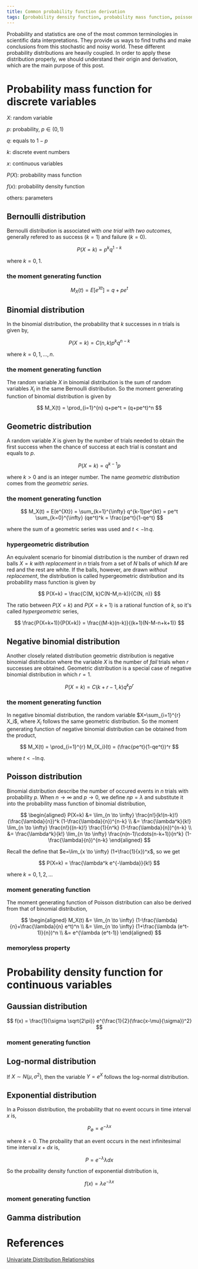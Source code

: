 ```yaml
---
title: Common probability function derivation
tags: [probability density function, probability mass function, poisson, exponential, gaussian, gamma, binomial, geometric, hypergeometric, bernoulli]
---
```


Probability and statistics are one of the most common terminologies in scientific data interpretations. They provide us ways to find truths and make conclusions from this stochastic and noisy world. These different probability distributions are heavily coupled. In order to apply these distribution properly, we should understand their origin and derivation, which are the main purpose of this post.

# Probability mass function for discrete variables

$X$: random variable

$p$: probability, $p\in(0,1)$

$q$: equals to $1-p$

$k$: discrete event numbers

$x$: continuous variables

$P(X)$: probability mass function

$f(x)$: probability density function

others: parameters

## Bernoulli distribution

Bernoulli distribution is associated with *one trial with two outcomes*, generally refered to as success ($k=1$) and failure ($k=0$).

$$ P(X=k) = p^k q^{1-k} $$

where $k=0, 1$.

### the moment generating function

$$  M_X(t) = E[e^{Xt}] = q+pe^t $$

## Binomial distribution

In the binomial distribution, the probability that $k$ successes in $n$ trials is given by,

$$ P(X=k) = C(n, k)p^kq^{n-k} $$

where $k=0,1,\dots,n$.

### the moment generating function

The random variable $X$ in binomial distribution is the sum of random variables $X_i$ in the same Bernoulli distribution. So the moment generating function of binomial distribution is given by

$$ M_X(t) = \prod_{i=1}^{n} q+pe^t = (q+pe^t)^n $$

## Geometric distribution

A random variable $X$ is given by the number of trials needed to obtain the first success when the chance of success at each trial is constant and equals to $p$.

$$ P(X=k) = q^{k-1}p $$

where $k>0$ and is an integer number. The name *geometric distribution* comes from the *geometric series*.

### the moment generating function

$$ M_X(t) = E(e^{Xt}) = \sum_{k=1}^{\infty} q^{k-1}pe^{kt} = pe^t \sum_{k=0}^{\infty} (qe^t)^k = \frac{pe^t}{1-qe^t} $$

where the sum of a geometric series was used and $t<-\ln q$.

### hypergeometric distribution

An equivalent scenario for binomial distribution is the number of drawn red balls $X=k$ *with replacement* in $n$ trials from a set of $N$ balls of which $M$ are red and the rest are white. If the balls, however, are drawn *without replacement*, the distribution is called hypergeometric distribution and its probability mass function is given by

$$ P(X=k) = \frac{C(M, k)C(N-M,n-k)}{C(N, n)} $$

The ratio between $P(X=k)$ and $P(X=k+1)$ is a rational function of $k$, so it's called *hypergeometric* series,

$$ \frac{P(X=k+1)}{P(X=k)} = \frac{(M-k)(n-k)}{(k+1)(N-M-n+k+1)} $$

## Negative binomial distribution

Another closely related distribution geometric distribution is negative binomial distribution where the variable $X$ is the number of *fail* trials when $r$ successes are obtained. Geometric distribution is a special case of negative binomial distribution in which $r=1$.

$$ P(X=k) = C(k+r-1, k)q^{k}p^r $$

### the moment generating function

In negative binomial distribution, the random variable $X=\sum_{i=1}^{r} X_i$, where $X_i$ follows the same geometric distribution. So the moment generating function of negative binomial distribution can be obtained from the product,

$$ M_X(t) = \prod_{i=1}^{r} M_{X_i}(t) = (\frac{pe^t}{1-qe^t})^r $$

where $t<-\ln q$.

## Poisson distribution

Binomial distribution describe the number of occured events in $n$ trials with probability $p$. When $n \to \infty$ and $p \to 0$, we define $np=\lambda$ and substitute it into the probability mass function of binomial distribution,

$$ \begin{aligned}
P(X=k) &= \lim_{n \to \infty} \frac{n!}{k!(n-k)!} (\frac{\lambda}{n})^k (1-\frac{\lambda}{n})^{n-k} \\
       &= \frac{\lambda^k}{k!} \lim_{n \to \infty} \frac{n!}{(n-k)!} \frac{1}{n^k} (1-\frac{\lambda}{n})^{n-k} \\
       &= \frac{\lambda^k}{k!} \lim_{n \to \infty} \frac{n(n-1)\cdots(n-k+1)}{n^k} (1-\frac{\lambda}{n})^{n-k}
\end{aligned} $$

Recall the define that $e=\lim_{x \to \infty} (1+\frac{1}{x})^x$, so we get

$$ P(X=k) = \frac{\lambda^k e^{-\lambda}}{k!} $$

where $k = 0, 1, 2,\dots$

### moment generating function

The moment generating function of Poisson distribution can also be derived from that of binomial distribution,

$$ \begin{aligned}
M_X(t) &= \lim_{n \to \infty} (1-\frac{\lambda}{n}+\frac{\lambda}{n} e^t)^n \\
       &=  \lim_{n \to \infty} (1+\frac{\lambda (e^t-1)}{n})^n \\
       &= e^{\lambda (e^t-1)}
\end{aligned} $$

### memoryless property

# Probability density function for continuous variables

## Gaussian distribution

$$ f(x) = \frac{1}{\sigma \sqrt{2\pi}} e^{\frac{1}{2}(\frac{x-\mu}{\sigma})^2} $$

### moment generating function

## Log-normal distribution

If $X \sim N(\mu, \sigma^2)$, then the variable $Y = e^X$ follows the log-normal distribution.

## Exponential distribution

In a Poisson distribution, the probability that no event occurs in time interval $x$ is,

$$ P_{\emptyset} = e^{-\lambda x} $$

where $k=0$. The probaility that an event occurs in the next infinitesimal time interval $x+dx$ is,

$$ P = e^{-\lambda} \lambda dx $$

So the probaility density function of exponential distribution is,

$$ f(x) = \lambda e^{-\lambda x} $$

### moment generating function

## Gamma distribution

# References
[Univariate Distribution Relationships](http://www.math.wm.edu/~leemis/chart/UDR/UDR.html)
